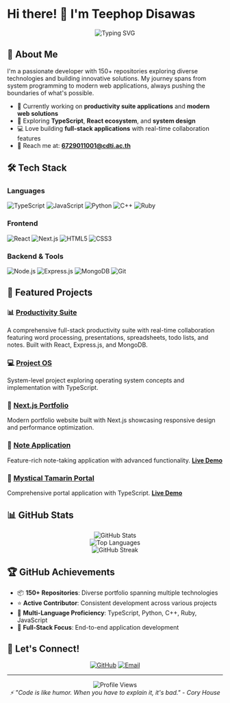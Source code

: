 # Hi there! 👋 I'm Teephop Disawas

<div align="center">
  <img src="https://readme-typing-svg.herokuapp.com?font=Fira+Code&pause=1000&width=435&lines=Full-Stack+Developer;Open+Source+Contributor;Tech+Enthusiast;Problem+Solver" alt="Typing SVG" />
</div>

## 🚀 About Me

I'm a passionate developer with 150+ repositories exploring diverse technologies and building innovative solutions. My journey spans from system programming to modern web applications, always pushing the boundaries of what's possible.

- 🔭 Currently working on **productivity suite applications** and **modern web solutions**
- 🌱 Exploring **TypeScript**, **React ecosystem**, and **system design**
- 💻 Love building **full-stack applications** with real-time collaboration features
- 📧 Reach me at: **6729011001@cdti.ac.th**

## 🛠️ Tech Stack

### Languages
![TypeScript](https://img.shields.io/badge/-TypeScript-3178C6?style=flat-square&logo=typescript&logoColor=white)
![JavaScript](https://img.shields.io/badge/-JavaScript-F7DF1E?style=flat-square&logo=javascript&logoColor=black)
![Python](https://img.shields.io/badge/-Python-3776AB?style=flat-square&logo=python&logoColor=white)
![C++](https://img.shields.io/badge/-C++-00599C?style=flat-square&logo=c%2B%2B&logoColor=white)
![Ruby](https://img.shields.io/badge/-Ruby-CC342D?style=flat-square&logo=ruby&logoColor=white)

### Frontend
![React](https://img.shields.io/badge/-React-61DAFB?style=flat-square&logo=react&logoColor=black)
![Next.js](https://img.shields.io/badge/-Next.js-000000?style=flat-square&logo=next.js&logoColor=white)
![HTML5](https://img.shields.io/badge/-HTML5-E34F26?style=flat-square&logo=html5&logoColor=white)
![CSS3](https://img.shields.io/badge/-CSS3-1572B6?style=flat-square&logo=css3&logoColor=white)

### Backend & Tools
![Node.js](https://img.shields.io/badge/-Node.js-339933?style=flat-square&logo=node.js&logoColor=white)
![Express.js](https://img.shields.io/badge/-Express.js-000000?style=flat-square&logo=express&logoColor=white)
![MongoDB](https://img.shields.io/badge/-MongoDB-47A248?style=flat-square&logo=mongodb&logoColor=white)
![Git](https://img.shields.io/badge/-Git-F05032?style=flat-square&logo=git&logoColor=white)

## 🌟 Featured Projects

### 📊 [Productivity Suite](https://github.com/tdisawas0github/productivity-suite)
A comprehensive full-stack productivity suite with real-time collaboration featuring word processing, presentations, spreadsheets, todo lists, and notes. Built with React, Express.js, and MongoDB.

### 💻 [Project OS](https://github.com/tdisawas0github/project-os)
System-level project exploring operating system concepts and implementation with TypeScript.

### 🎨 [Next.js Portfolio](https://github.com/tdisawas0github/nextjs-portfolio)
Modern portfolio website built with Next.js showcasing responsive design and performance optimization.

### 📝 [Note Application](https://github.com/tdisawas0github/note)
Feature-rich note-taking application with advanced functionality. **[Live Demo](https://note-thomelab.vercel.app)**

### 🌟 [Mystical Tamarin Portal](https://github.com/tdisawas0github/mystical-tamarin)
Comprehensive portal application with TypeScript. **[Live Demo](https://mystical-tamarin.vercel.app)**

## 📊 GitHub Stats

<div align="center">
  <img src="https://github-readme-stats.vercel.app/api?username=tdisawas0github&show_icons=true&theme=radical&hide_border=true" alt="GitHub Stats" />
</div>

<div align="center">
  <img src="https://github-readme-stats.vercel.app/api/top-langs/?username=tdisawas0github&layout=compact&theme=radical&hide_border=true" alt="Top Languages" />
</div>

<div align="center">
  <img src="https://github-readme-streak-stats.herokuapp.com?user=tdisawas0github&theme=radical&hide_border=true" alt="GitHub Streak" />
</div>

## 🏆 GitHub Achievements

- 📦 **150+ Repositories**: Diverse portfolio spanning multiple technologies
- ⭐ **Active Contributor**: Consistent development across various projects
- 🔧 **Multi-Language Proficiency**: TypeScript, Python, C++, Ruby, JavaScript
- 🚀 **Full-Stack Focus**: End-to-end application development

## 🤝 Let's Connect!

<div align="center">

[![GitHub](https://img.shields.io/badge/GitHub-100000?style=for-the-badge&logo=github&logoColor=white)](https://github.com/tdisawas0github)
[![Email](https://img.shields.io/badge/Email-D14836?style=for-the-badge&logo=gmail&logoColor=white)](mailto:6729011001@cdti.ac.th)

</div>

---

<div align="center">
  <img src="https://komarev.com/ghpvc/?username=tdisawas0github&color=blueviolet&style=flat-square&label=Profile+Views" alt="Profile Views" />
</div>

<div align="center">
  <i>⚡ "Code is like humor. When you have to explain it, it's bad." - Cory House</i>
</div>
